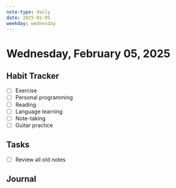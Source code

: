 ```yaml
---
note-type: daily
date: 2025-02-05
weekday: wednesday
---
```


# Wednesday, February 05, 2025

## Habit Tracker

- [ ] Exercise
- [ ] Personal programming
- [ ] Reading
- [ ] Language learning
- [ ] Note-taking
- [ ] Guitar practice

## Tasks

- [ ] Review all old notes

## Journal
